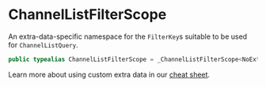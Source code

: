 # ChannelListFilterScope

An extra-data-specific namespace for the `FilterKey`s suitable to be used for `ChannelListQuery`.

``` swift
public typealias ChannelListFilterScope = _ChannelListFilterScope<NoExtraData>
```

> 

Learn more about using custom extra data in our [cheat sheet](https://github.com/GetStream/stream-chat-swift/wiki/Cheat-Sheet#working-with-extra-data).
